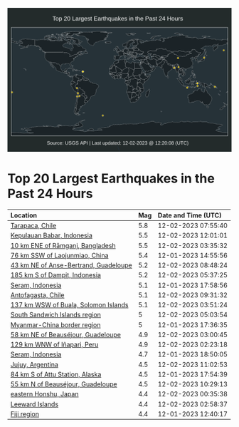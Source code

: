 ![Map](./map.png)

# Top 20 Largest Earthquakes in the Past 24 Hours

| Location | Mag | Date and Time (UTC) |
|:---|:---|:---|
| [Tarapaca, Chile](https://earthquake.usgs.gov/earthquakes/eventpage/us7000lfbb) | 5.8 | 12-02-2023 07:55:40 |
| [Kepulauan Babar, Indonesia](https://earthquake.usgs.gov/earthquakes/eventpage/us7000lfcp) | 5.5 | 12-02-2023 12:01:01 |
| [10 km ENE of Rāmganj, Bangladesh](https://earthquake.usgs.gov/earthquakes/eventpage/us7000lfaa) | 5.5 | 12-02-2023 03:35:32 |
| [76 km SSW of Laojunmiao, China](https://earthquake.usgs.gov/earthquakes/eventpage/us7000lf3c) | 5.4 | 12-01-2023 14:55:56 |
| [43 km NE of Anse-Bertrand, Guadeloupe](https://earthquake.usgs.gov/earthquakes/eventpage/us7000lfbg) | 5.2 | 12-02-2023 08:48:24 |
| [185 km S of Dampit, Indonesia](https://earthquake.usgs.gov/earthquakes/eventpage/us7000lfap) | 5.2 | 12-02-2023 05:37:25 |
| [Seram, Indonesia](https://earthquake.usgs.gov/earthquakes/eventpage/us7000lf74) | 5.1 | 12-01-2023 17:58:56 |
| [Antofagasta, Chile](https://earthquake.usgs.gov/earthquakes/eventpage/us7000lfbl) | 5.1 | 12-02-2023 09:31:32 |
| [137 km WSW of Buala, Solomon Islands](https://earthquake.usgs.gov/earthquakes/eventpage/us7000lfac) | 5.1 | 12-02-2023 03:51:24 |
| [South Sandwich Islands region](https://earthquake.usgs.gov/earthquakes/eventpage/us7000lfai) | 5 | 12-02-2023 05:03:54 |
| [Myanmar-China border region](https://earthquake.usgs.gov/earthquakes/eventpage/us7000lf6x) | 5 | 12-01-2023 17:36:35 |
| [58 km NE of Beauséjour, Guadeloupe](https://earthquake.usgs.gov/earthquakes/eventpage/us7000lfa4) | 4.9 | 12-02-2023 03:00:45 |
| [129 km WNW of Iñapari, Peru](https://earthquake.usgs.gov/earthquakes/eventpage/us7000lf9t) | 4.9 | 12-02-2023 02:23:18 |
| [Seram, Indonesia](https://earthquake.usgs.gov/earthquakes/eventpage/us7000lf7b) | 4.7 | 12-01-2023 18:50:05 |
| [Jujuy, Argentina](https://earthquake.usgs.gov/earthquakes/eventpage/us7000lfc2) | 4.5 | 12-02-2023 11:02:53 |
| [84 km S of Attu Station, Alaska](https://earthquake.usgs.gov/earthquakes/eventpage/us7000lf75) | 4.5 | 12-01-2023 17:54:39 |
| [55 km N of Beauséjour, Guadeloupe](https://earthquake.usgs.gov/earthquakes/eventpage/us7000lfbs) | 4.5 | 12-02-2023 10:29:13 |
| [eastern Honshu, Japan](https://earthquake.usgs.gov/earthquakes/eventpage/us7000lf9b) | 4.4 | 12-02-2023 00:35:38 |
| [Leeward Islands](https://earthquake.usgs.gov/earthquakes/eventpage/us7000lfa2) | 4.4 | 12-02-2023 02:58:37 |
| [Fiji region](https://earthquake.usgs.gov/earthquakes/eventpage/us7000lf2x) | 4.4 | 12-01-2023 12:40:17 |
